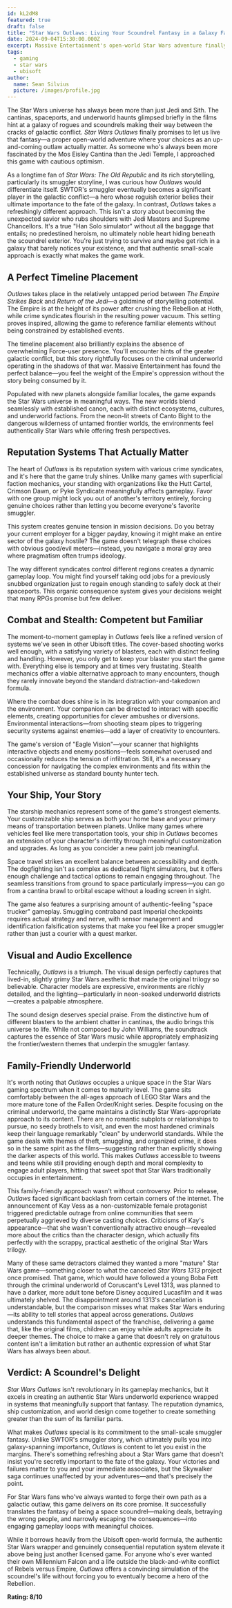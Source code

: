 ```yaml
---
id: kL2dM8
featured: true
draft: false
title: "Star Wars Outlaws: Living Your Scoundrel Fantasy in a Galaxy Far, Far Away"
date: 2024-09-04T15:30:00.000Z
excerpt: Massive Entertainment's open-world Star Wars adventure finally puts you in the boots of an underworld operator between the iconic films. Does this Han Solo simulator deliver on its promise of galactic freedom, or is it just another stormtrooper in bounty hunter clothing?
tags:
  - gaming
  - star wars
  - ubisoft
author:
  name: Sean Silvius
  picture: /images/profile.jpg
---
```


The Star Wars universe has always been more than just Jedi and Sith. The cantinas, spaceports, and underworld haunts glimpsed briefly in the films hint at a galaxy of rogues and scoundrels making their way between the cracks of galactic conflict. *Star Wars Outlaws* finally promises to let us live that fantasy—a proper open-world adventure where your choices as an up-and-coming outlaw actually matter. As someone who's always been more fascinated by the Mos Eisley Cantina than the Jedi Temple, I approached this game with cautious optimism.

As a longtime fan of *Star Wars: The Old Republic* and its rich storytelling, particularly its smuggler storyline, I was curious how *Outlaws* would differentiate itself. SWTOR's smuggler eventually becomes a significant player in the galactic conflict—a hero whose roguish exterior belies their ultimate importance to the fate of the galaxy. In contrast, *Outlaws* takes a refreshingly different approach. This isn't a story about becoming the unexpected savior who rubs shoulders with Jedi Masters and Supreme Chancellors. It's a true "Han Solo simulator" without all the baggage that entails; no predestined heroism, no ultimately noble heart hiding beneath the scoundrel exterior. You're just trying to survive and maybe get rich in a galaxy that barely notices your existence, and that authentic small-scale approach is exactly what makes the game work.

## A Perfect Timeline Placement

*Outlaws* takes place in the relatively untapped period between *The Empire Strikes Back* and *Return of the Jedi*—a goldmine of storytelling potential. The Empire is at the height of its power after crushing the Rebellion at Hoth, while crime syndicates flourish in the resulting power vacuum. This setting proves inspired, allowing the game to reference familiar elements without being constrained by established events.

The timeline placement also brilliantly explains the absence of overwhelming Force-user presence. You'll encounter hints of the greater galactic conflict, but this story rightfully focuses on the criminal underworld operating in the shadows of that war. Massive Entertainment has found the perfect balance—you feel the weight of the Empire's oppression without the story being consumed by it.

Populated with new planets alongside familiar locales, the game expands the Star Wars universe in meaningful ways. The new worlds blend seamlessly with established canon, each with distinct ecosystems, cultures, and underworld factions. From the neon-lit streets of Canto Bight to the dangerous wilderness of untamed frontier worlds, the environments feel authentically Star Wars while offering fresh perspectives.

## Reputation Systems That Actually Matter

The heart of *Outlaws* is its reputation system with various crime syndicates, and it's here that the game truly shines. Unlike many games with superficial faction mechanics, your standing with organizations like the Hutt Cartel, Crimson Dawn, or Pyke Syndicate meaningfully affects gameplay. Favor with one group might lock you out of another's territory entirely, forcing genuine choices rather than letting you become everyone's favorite smuggler.

This system creates genuine tension in mission decisions. Do you betray your current employer for a bigger payday, knowing it might make an entire sector of the galaxy hostile? The game doesn't telegraph these choices with obvious good/evil meters—instead, you navigate a moral gray area where pragmatism often trumps ideology.

The way different syndicates control different regions creates a dynamic gameplay loop. You might find yourself taking odd jobs for a previously snubbed organization just to regain enough standing to safely dock at their spaceports. This organic consequence system gives your decisions weight that many RPGs promise but few deliver.

## Combat and Stealth: Competent but Familiar

The moment-to-moment gameplay in *Outlaws* feels like a refined version of systems we've seen in other Ubisoft titles. The cover-based shooting works well enough, with a satisfying variety of blasters, each with distinct feeling and handling. However, you only get to keep your blaster you start the game with. Everything else is tempory and at times very frustating. Stealth mechanics offer a viable alternative approach to many encounters, though they rarely innovate beyond the standard distraction-and-takedown formula.

Where the combat does shine is in its integration with your companion and the environment. Your companion can be directed to interact with specific elements, creating opportunities for clever ambushes or diversions. Environmental interactions—from shooting steam pipes to triggering security systems against enemies—add a layer of creativity to encounters.

The game's version of "Eagle Vision"—your scanner that highlights interactive objects and enemy positions—feels somewhat overused and occasionally reduces the tension of infiltration. Still, it's a necessary concession for navigating the complex environments and fits within the established universe as standard bounty hunter tech.

## Your Ship, Your Story

The starship mechanics represent some of the game's strongest elements. Your customizable ship serves as both your home base and your primary means of transportation between planets. Unlike many games where vehicles feel like mere transportation tools, your ship in *Outlaws* becomes an extension of your character's identity through meaningful customization and upgrades. As long as you concider a new paint job meaningful.

Space travel strikes an excellent balance between accessibility and depth. The dogfighting isn't as complex as dedicated flight simulators, but it offers enough challenge and tactical options to remain engaging throughout. The seamless transitions from ground to space particularly impress—you can go from a cantina brawl to orbital escape without a loading screen in sight.

The game also features a surprising amount of authentic-feeling "space trucker" gameplay. Smuggling contraband past Imperial checkpoints requires actual strategy and nerve, with sensor management and identification falsification systems that make you feel like a proper smuggler rather than just a courier with a quest marker.

## Visual and Audio Excellence

Technically, *Outlaws* is a triumph. The visual design perfectly captures that lived-in, slightly grimy Star Wars aesthetic that made the original trilogy so believable. Character models are expressive, environments are richly detailed, and the lighting—particularly in neon-soaked underworld districts—creates a palpable atmosphere.

The sound design deserves special praise. From the distinctive hum of different blasters to the ambient chatter in cantinas, the audio brings this universe to life. While not composed by John Williams, the soundtrack captures the essence of Star Wars music while appropriately emphasizing the frontier/western themes that underpin the smuggler fantasy.

## Family-Friendly Underworld

It's worth noting that *Outlaws* occupies a unique space in the Star Wars gaming spectrum when it comes to maturity level. The game sits comfortably between the all-ages approach of LEGO Star Wars and the more mature tone of the Fallen Order/Knight series. Despite focusing on the criminal underworld, the game maintains a distinctly Star Wars-appropriate approach to its content. There are no romantic subplots or relationships to pursue, no seedy brothels to visit, and even the most hardened criminals keep their language remarkably "clean" by underworld standards. While the game deals with themes of theft, smuggling, and organized crime, it does so in the same spirit as the films—suggesting rather than explicitly showing the darker aspects of this world. This makes *Outlaws* accessible to tweens and teens while still providing enough depth and moral complexity to engage adult players, hitting that sweet spot that Star Wars traditionally occupies in entertainment.

This family-friendly approach wasn't without controversy. Prior to release, *Outlaws* faced significant backlash from certain corners of the internet. The announcement of Kay Vess as a non-customizable female protagonist triggered predictable outrage from online communities that seem perpetually aggrieved by diverse casting choices. Criticisms of Kay's appearance—that she wasn't conventionally attractive enough—revealed more about the critics than the character design, which actually fits perfectly with the scrappy, practical aesthetic of the original Star Wars trilogy. 

Many of these same detractors claimed they wanted a more "mature" Star Wars game—something closer to what the canceled *Star Wars 1313* project once promised. That game, which would have followed a young Boba Fett through the criminal underworld of Coruscant's Level 1313, was planned to have a darker, more adult tone before Disney acquired Lucasfilm and it was ultimately shelved. The disappointment around 1313's cancellation is understandable, but the comparison misses what makes Star Wars enduring—its ability to tell stories that appeal across generations. *Outlaws* understands this fundamental aspect of the franchise, delivering a game that, like the original films, children can enjoy while adults appreciate its deeper themes. The choice to make a game that doesn't rely on gratuitous content isn't a limitation but rather an authentic expression of what Star Wars has always been about.

## Verdict: A Scoundrel's Delight

*Star Wars Outlaws* isn't revolutionary in its gameplay mechanics, but it excels in creating an authentic Star Wars underworld experience wrapped in systems that meaningfully support that fantasy. The reputation dynamics, ship customization, and world design come together to create something greater than the sum of its familiar parts.

What makes *Outlaws* special is its commitment to the small-scale smuggler fantasy. Unlike SWTOR's smuggler story, which ultimately pulls you into galaxy-spanning importance, *Outlaws* is content to let you exist in the margins. There's something refreshing about a Star Wars game that doesn't insist you're secretly important to the fate of the galaxy. Your victories and failures matter to you and your immediate associates, but the Skywalker saga continues unaffected by your adventures—and that's precisely the point.

For Star Wars fans who've always wanted to forge their own path as a galactic outlaw, this game delivers on its core promise. It successfully translates the fantasy of being a space scoundrel—making deals, betraying the wrong people, and narrowly escaping the consequences—into engaging gameplay loops with meaningful choices.

While it borrows heavily from the Ubisoft open-world formula, the authentic Star Wars wrapper and genuinely consequential reputation system elevate it above being just another licensed game. For anyone who's ever wanted their own Millennium Falcon and a life outside the black-and-white conflict of Rebels versus Empire, *Outlaws* offers a convincing simulation of the scoundrel's life without forcing you to eventually become a hero of the Rebellion.

**Rating: 8/10**
